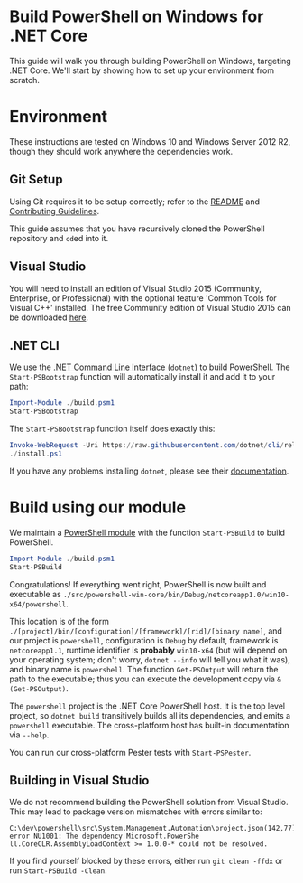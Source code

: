 Build PowerShell on Windows for .NET Core
=========================================

This guide will walk you through building PowerShell on Windows, targeting .NET Core. 
We'll start by showing how to set up your environment from scratch.

Environment
===========

These instructions are tested on Windows 10 and Windows Server 2012
R2, though they should work anywhere the dependencies work.

Git Setup
---------

Using Git requires it to be setup correctly; refer to the
[README](../../README.md) and
[Contributing Guidelines](../../.github/CONTRIBUTING.md).

This guide assumes that you have recursively cloned the PowerShell repository and `cd`ed into it.

Visual Studio
----------------

You will need to install an edition of Visual Studio 2015 (Community, Enterprise, or Professional) with the optional feature 'Common Tools for Visual C++' installed. 
The free Community edition of Visual Studio 2015 can be downloaded [here](https://www.visualstudio.com/visual-studio-community-vs/).

.NET CLI
--------

We use the [.NET Command Line Interface][dotnet-cli] (`dotnet`) to build PowerShell.
The `Start-PSBootstrap` function will automatically install it and add it to your path:

```powershell
Import-Module ./build.psm1
Start-PSBootstrap
```

The `Start-PSBootstrap` function itself does exactly this:

```powershell
Invoke-WebRequest -Uri https://raw.githubusercontent.com/dotnet/cli/rel/1.0.0/scripts/obtain/dotnet-install.ps1 -OutFile install.ps1
./install.ps1
```

If you have any problems installing `dotnet`, please see their [documentation][cli-docs].

[dotnet-cli]: https://github.com/dotnet/cli#new-to-net-cli
[cli-docs]: https://dotnet.github.io/getting-started/

Build using our module
======================

We maintain a [PowerShell module](../../build.psm1) with the function `Start-PSBuild` to build PowerShell.

```powershell
Import-Module ./build.psm1
Start-PSBuild
```

Congratulations! If everything went right, PowerShell is now built and executable as `./src/powershell-win-core/bin/Debug/netcoreapp1.0/win10-x64/powershell`.

This location is of the form `./[project]/bin/[configuration]/[framework]/[rid]/[binary name]`, 
and our project is `powershell`, configuration is `Debug` by default, 
framework is `netcoreapp1.1`, runtime identifier is **probably** `win10-x64` 
(but will depend on your operating system; 
don't worry, `dotnet --info` will tell you what it was), and binary name is `powershell`. 
The function `Get-PSOutput` will return the path to the executable; 
thus you can execute the development copy via `& (Get-PSOutput)`.

The `powershell` project is the .NET Core PowerShell host. 
It is the top level project, so `dotnet build` transitively builds all its dependencies, 
and emits a `powershell` executable. 
The cross-platform host has built-in documentation via `--help`.

You can run our cross-platform Pester tests with `Start-PSPester`.

Building in Visual Studio
-----------------------------

We do not recommend building the PowerShell solution from Visual Studio. 
This may lead to package version mismatches with errors similar to:
```
C:\dev\powershell\src\System.Management.Automation\project.json(142,77): error NU1001: The dependency Microsoft.PowerShe
ll.CoreCLR.AssemblyLoadContext >= 1.0.0-* could not be resolved.
```
If you find yourself blocked by these errors, either run `git clean -ffdx` or run `Start-PSBuild -Clean`.
